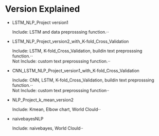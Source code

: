 # Version Explained

* LSTM_NLP_Project version1

  Include: LSTM and data preprosssing function.⋅⋅  
  
* LSTM_NLP_Project_version2_with_K-fold_Cross_Validation

  Include: LSTM, K-fold_Cross_Validation, buildin text preprosssing function.⋅⋅  
  Not Include: custom text preprosssing function.⋅⋅
  
* CNN_LSTM_NLP_Project_version1_with_K-fold_Cross_Validation

  Include: CNN, LSTM, K-fold_Cross_Validation, buildin text preprosssing function.⋅⋅  
  Not Include: custom text preprosssing function⋅⋅

* NLP_Project_k_mean_version2

  Include: Kmean, Elbow chart, World Clould⋅⋅ 
  
* naivebayesNLP
  
  Include: naivebayes, World Clould⋅⋅ 
